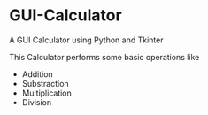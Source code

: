 # GUI-Calculator
A GUI Calculator using Python and Tkinter 


This Calculator performs some basic operations like
* Addition
* Substraction
* Multiplication
* Division
